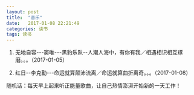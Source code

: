 ```yaml
---
layout: post
title:  "音乐"
date:   2017-01-08 22:21:49
categories: 读书
tags: 读书
---
```


1. 无地自容---窦唯---黑豹乐队--人潮人海中，有你有我／相遇相识相互琢磨。。。（2017-01-05）

2. 红日--李克勤---命运就算颠沛流离／命运就算曲折离奇。。。（2017-01-08）












随机话：每天早上起来听正能量歌曲，让自己热情澎湃开始新的一天工作！

